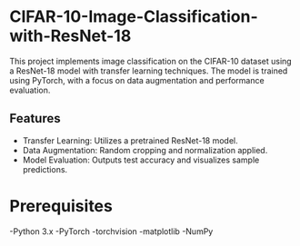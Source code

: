# CIFAR-10-Image-Classification-with-ResNet-18
This project implements image classification on the CIFAR-10 dataset using a ResNet-18 model with transfer learning techniques. The model is trained using PyTorch, with a focus on data augmentation and performance evaluation.
## Features
- Transfer Learning: Utilizes a pretrained ResNet-18 model.
- Data Augmentation: Random cropping and normalization applied.
- Model Evaluation: Outputs test accuracy and visualizes sample predictions.

# Prerequisites
-Python 3.x
-PyTorch
-torchvision
-matplotlib
-NumPy
